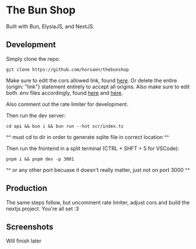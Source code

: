 # The Bun Shop

Built with Bun, ElysiaJS, and NextJS.

## Development

Simply clone the repo:
```
git clone https://github.com/horsaen/thebunshop
```

Make sure to edit the cors allowed link, found [here](api/src/index.ts). Or delete the entire {origin: "link"} statement entirely to accept all origins. Also make sure to edit both .env files accordingly, found [here](.env.production) and [here](.env.development). 

Also comment out the rate limiter for development.

Then run the dev server:

```
cd api && bun i && bun run --hot scr/index.ts
```
^^ must cd to dir in order to generate sqlite file in correct location ^^

Then run the frontend in a split terminal (CTRL + SHFT + 5 for VSCode):
```
pnpm i && pnpm dev -p 3001
```
^^ or any other port becuase it doesn't really matter, just not on port 3000 ^^

## Production

The same steps follow, but uncomment rate limiter, adjust cors and build the nextjs project. You're all set :3

## Screenshots

Will finish later